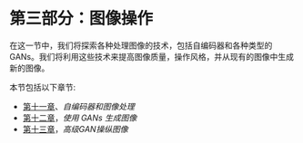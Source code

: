 # 第三部分：图像操作

在这一节中，我们将探索各种处理图像的技术，包括自编码器和各种类型的 GANs。我们将利用这些技术来提高图像质量，操作风格，并从现有的图像中生成新的图像。

本节包括以下章节:

*   [第十一章](81f4bbcc-3744-4529-833d-79e878814be0.xhtml)、*自编码器和图像处理*
*   [第十二章](80339e7c-1876-4745-8b2a-813b961093a1.xhtml)，*使用 GANs 生成图像*
*   [第十三章](449eb40d-52e6-4f6d-9035-2518afc1dc90.xhtml)，*高级GAN操纵图像*